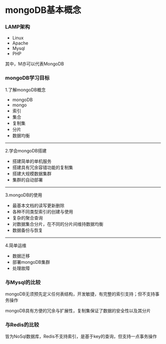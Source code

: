 mongoDB基本概念
===

### LAMP架构

- Linux
- Apache
- Mysql
- PHP

其中，M亦可以代表MongoDB

### mongoDB学习目标

1.了解mongoDB概念

- mongoDB
- mongo
- 索引
- 集合
- 复制集
- 分片
- 数据均衡

---

2.学会mongoDB搭建

- 搭建简单的单机服务
- 搭建具有冗余容错功能的复制集
- 搭建大规模数据集群
- 集群的自动部署

---

3.mongoDB的使用

- 最基本文档的读写更新删除
- 各种不同类型索引的创建与使用
- 复杂的聚合查询
- 对数据集合分片，在不同的分片间维持数据均衡
- 数据备份与恢复

---

4.简单运维

- 数据迁移
- 部署mongoDB集群
- 处理故障

### 与Mysql的比较

mongoDB无须预先定义任何表结构，开发敏捷，有完整的索引支持；但不支持事务操作

mongoDB具有方便的冗余与扩展性，复制集保证了数据的安全性以及其分片

### 与Redis的比较

皆为NoSql数据库，Redis不支持索引，是基于key的查询，但支持一点事务操作
